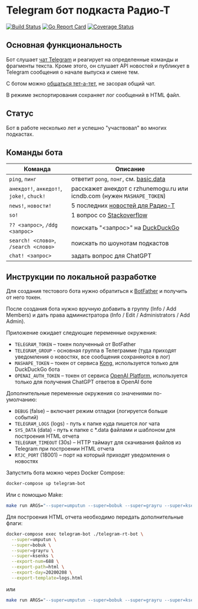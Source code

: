# Telegram бот подкаста Радио-Т

[![Build Status](https://github.com/radio-t/gitter-rt-bot/workflows/build/badge.svg)](https://github.com/radio-t/gitter-rt-bot/actions) [![Go Report Card](https://goreportcard.com/badge/github.com/radio-t/gitter-rt-bot)](https://goreportcard.com/report/github.com/radio-t/gitter-rt-bot) [![Coverage Status](https://coveralls.io/repos/github/radio-t/super-bot/badge.svg?branch=master)](https://coveralls.io/github/radio-t/super-bot?branch=master)

## Основная функциональность

Бот слушает [чат Telegram](https://t.me/radio_t_chat) и реагирует на определенные команды и фрагменты текста.
Кроме этого, он слушает API новостей и публикует в Telegram сообщения о начале выпуска и смене тем.

С ботом можно [общаться тет-а-тет](https://t.me/radiot_superbot), не засорая общий чат.

В режиме экспортирования сохраняет лог сообщений в HTML файл.

## Статус

Бот в работе несколько лет и успешно "участвовал" во многих подкастах. 

## Команды бота

| Команда                                   | Описание                                                                                                       |
|-------------------------------------------|----------------------------------------------------------------------------------------------------------------|
| `ping`, `пинг`                            | ответит `pong`, `понг`, см. [basic.data](https://github.com/radio-t/gitter-rt-bot/blob/master/data/basic.data) |
| `анекдот!`, `анкедот!`, `joke!`, `chuck!` | расскажет анекдот с rzhunemogu.ru или icndb.com (нужен `MASHAPE_TOKEN`)                                        |
| `news!`, `новости!`                       | 5 последних [новостей для Радио-Т](https://news.radio-t.com)                                                   |
| `so!`                                     | 1 вопрос со [Stackoverflow](https://stackoverflow.com/questions?tab=Active)                                    |
| `?? <запрос>`, `/ddg <запрос>`            | поискать "<запрос>" на [DuckDuckGo](https://duckduckgo.com)                                                    |
| `search! <слово>`, `/search <слово>`      | поискать по шоунотам подкастов                                                                                 |
| `chat! <запрос>`                          | задать вопрос для ChatGPT                                                                                      |

## Инструкции по локальной разработке

Для создания тестового бота нужно обратиться к [BotFather](https://t.me/BotFather) и получить от него токен.

После создания бота нужно вручную добавить в группу (Info / Add Members) и дать права администратора (Info / Edit / Administrators / Add Admin).

Приложение ожидает следующие переменные окружения:

* `TELEGRAM_TOKEN` – токен полученный от BotFather
* `TELEGRAM_GROUP` - основная группа в Телеграмме (туда приходят уведомления о новостях, все сообщения сохраняются в лог)
* `MASHAPE_TOKEN` – токен от сервиса [Kong](https://konghq.com/), используется только для DuckDuckGo бота
* `OPENAI_AUTH_TOKEN` – токен от сервиса [OpenAI Platform](https://platform.openai.com/), используется только для получения ChatGPT ответов в OpenAI боте

Дополнительные переменные окружения со значениями по-умолчанию:

* `DEBUG` (false) – включает режим отладки (логируется больше событий)
* `TELEGRAM_LOGS` (logs) - путь к папке куда пишется лог чата
* `SYS_DATA` (data) - путь к папке с *.data файлами и шаблоном для построения HTML отчета
* `TELEGRAM_TIMEOUT` (30s) – HTTP таймаут для скачивания файлов из Telegram при построении HTML отчета
* `RTJC_PORT` (18001) – порт на который приходят уведомления о новостях

Запустить бота можно через Docker Compose:

```bash
docker-compose up telegram-bot
```

Или с помощью Make:

```bash
make run ARGS="--super=umputun --super=bobuk --super=grayru --super=ksenks"
```

Для построения HTML отчета необходимо передать дополнительные флаги:

```bash
docker-compose exec telegram-bot ./telegram-rt-bot \
  --super=umputun \
  --super=bobuk \
  --super=grayru \
  --super=ksenks \
  --export-num=688 \
  --export-path=html \
  --export-day=20200208 \
  --export-template=logs.html
```

или

```bash
make run ARGS="--super=umputun --super=bobuk --super=grayru --super=ksenks --export-num=688 --export-path=logs --export-day=20200208 --export-template=data/logs.html"
```
